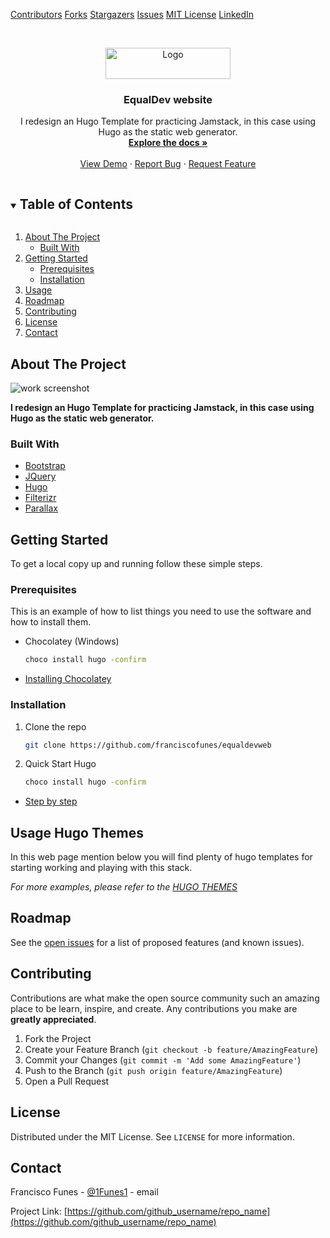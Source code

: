 [Contributors][contributors-shield]
[Forks][forks-shield]
[Stargazers][stars-shield]
[Issues][issues-shield]
[MIT License][license-shield]
[LinkedIn][linkedin-shield]


<!-- PROJECT LOGO -->
<br />
<p align="center">
  <a href="https://github.com/franciscofunes/equaldevweb">
    <img src="https://i.imgur.com/yPjNWDo.png" alt="Logo" width="200" height="50">
  </a>

  <h3 align="center">EqualDev website</h3>

  <p align="center">
    I redesign an Hugo Template for practicing Jamstack, in this case using Hugo as the static web generator.
    <br />
    <a href="https://github.com/franciscofunes/equaldevweb"><strong>Explore the docs »</strong></a>
    <br />
    <br />
    <a href="https://equaldev.netlify.app/en/">View Demo</a>
    ·
    <a href="https://github.com/franciscofunes/equaldevweb/issues">Report Bug</a>
    ·
    <a href="https://github.com/franciscofunes/equaldevweb/issues">Request Feature</a>
  </p>
</p>



<!-- TABLE OF CONTENTS -->
<details open="open">
  <summary><h2 style="display: inline-block">Table of Contents</h2></summary>
  <ol>
    <li>
      <a href="#about-the-project">About The Project</a>
      <ul>
        <li><a href="#built-with">Built With</a></li>
      </ul>
    </li>
    <li>
      <a href="#getting-started">Getting Started</a>
      <ul>
        <li><a href="#prerequisites">Prerequisites</a></li>
        <li><a href="#installation">Installation</a></li>
      </ul>
    </li>
    <li><a href="#usage">Usage</a></li>
    <li><a href="#roadmap">Roadmap</a></li>
    <li><a href="#contributing">Contributing</a></li>
    <li><a href="#license">License</a></li>
    <li><a href="#contact">Contact</a></li>
  </ol>
</details>



<!-- ABOUT THE PROJECT -->
## About The Project

<img src="https://i.imgur.com/chE8x0Y.png"
     alt="work screenshot" /> <br/>


**I redesign an Hugo Template for practicing Jamstack, in this case using Hugo as the static web generator.**


### Built With

* [Bootstrap](https://getbootstrap.com)
* [JQuery](https://jquery.com)
* [Hugo](https://gohugo.io/)
* [Filterizr](https://yiotis.net/filterizr/#/)
* [Parallax](https://bootstrap4.com/tag/parallax/)



<!-- GETTING STARTED -->
## Getting Started

To get a local copy up and running follow these simple steps.

### Prerequisites

This is an example of how to list things you need to use the software and how to install them.
* Chocolatey (Windows)
  ```sh
  choco install hugo -confirm
  ```
* [Installing Chocolatey](https://chocolatey.org/install)

### Installation

1. Clone the repo
   ```sh
   git clone https://github.com/franciscofunes/equaldevweb
   ```
2. Quick Start Hugo
   ```sh
   choco install hugo -confirm
   ```
* [Step by step](https://gohugo.io/getting-started/quick-start/)


<!-- USAGE EXAMPLES -->
## Usage Hugo Themes

In this web page mention below you will find plenty of hugo templates for starting working and playing with this stack.

_For more examples, please refer to the [HUGO THEMES](https://themes.gohugo.io/)_



<!-- ROADMAP -->
## Roadmap

See the [open issues](https://github.com/gohugoio/hugo) for a list of proposed features (and known issues).



<!-- CONTRIBUTING -->
## Contributing

Contributions are what make the open source community such an amazing place to be learn, inspire, and create. Any contributions you make are **greatly appreciated**.

1. Fork the Project
2. Create your Feature Branch (`git checkout -b feature/AmazingFeature`)
3. Commit your Changes (`git commit -m 'Add some AmazingFeature'`)
4. Push to the Branch (`git push origin feature/AmazingFeature`)
5. Open a Pull Request



<!-- LICENSE -->
## License

Distributed under the MIT License. See `LICENSE` for more information.



<!-- CONTACT -->
## Contact

Francisco Funes - [@1Funes1](https://twitter.com/1funes1) - email

Project Link: [https://github.com/github_username/repo_name](https://github.com/github_username/repo_name)




<!-- MARKDOWN LINKS & IMAGES -->
<!-- https://www.markdownguide.org/basic-syntax/#reference-style-links -->
[contributors-shield]: https://img.shields.io/github/contributors/franciscofunes/equaldevweb.svg?style=for-the-badge
[contributors-url]: https://github.com/franciscofunes/equaldevweb/graphs/contributors
[forks-shield]: https://img.shields.io/github/forks/franciscofunes/equaldevweb.svg?style=for-the-badge
[forks-url]: https://github.com/franciscofunes/equaldevweb/network/members
[stars-shield]: https://img.shields.io/github/stars/franciscofunes/equaldevweb.svg?style=for-the-badge
[stars-url]: https://github.com/franciscofunes/equaldevweb/stargazers
[issues-shield]: https://img.shields.io/github/issues/franciscofunes/equaldevweb.svg?style=for-the-badge
[issues-url]: https://github.com/franciscofunes/equaldevweb/issues
[license-shield]: https://img.shields.io/github/license/franciscofunes/equaldevweb.svg?style=for-the-badge
[license-url]: https://github.com/franciscofunes/equaldevweb/blob/master/LICENSE.txt
[linkedin-shield]: https://img.shields.io/badge/-LinkedIn-black.svg?style=for-the-badge&logo=linkedin&colorB=555
[linkedin-url]: https://www.linkedin.com/in/francisco-funes/
